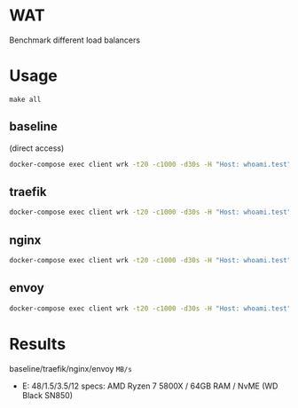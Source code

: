 # WAT

Benchmark different load balancers

# Usage

```
make all
```

## baseline

(direct access)

```bash
docker-compose exec client wrk -t20 -c1000 -d30s -H "Host: whoami.test" --latency  http://whoami:80/bench
```

## traefik

```bash
docker-compose exec client wrk -t20 -c1000 -d30s -H "Host: whoami.test" --latency  http://traefik:8080/bench
```

## nginx

```bash
docker-compose exec client wrk -t20 -c1000 -d30s -H "Host: whoami.test" --latency  http://nginx:8080/bench
```

## envoy

```bash
docker-compose exec client wrk -t20 -c1000 -d30s -H "Host: whoami.test" --latency  http://envoy:10000/bench
```

# Results

baseline/traefik/nginx/envoy `MB/s`

- E: 48/1.5/3.5/12
  specs: AMD Ryzen 7 5800X / 64GB RAM / NvME (WD Black SN850)
